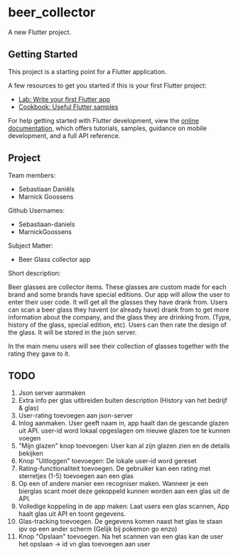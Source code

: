 # beer_collector

A new Flutter project.

## Getting Started

This project is a starting point for a Flutter application.

A few resources to get you started if this is your first Flutter project:

- [Lab: Write your first Flutter app](https://docs.flutter.dev/get-started/codelab)
- [Cookbook: Useful Flutter samples](https://docs.flutter.dev/cookbook)

For help getting started with Flutter development, view the
[online documentation](https://docs.flutter.dev/), which offers tutorials,
samples, guidance on mobile development, and a full API reference.

## Project
Team members:
- Sebastiaan Daniëls
- Marnick Goossens

Github Usernames:
- Sebastiaan-daniels
- MarnickGoossens

Subject Matter:
- Beer Glass collector app

Short description:

Beer glasses are collector items. These glasses are custom
made for each brand and some brands have special editions. Our
app will allow the user to enter their user code. It will get all the
glasses they have drank from. Users can scan a beer glass they
havent (or already have) drank from to get more information about
the company, and the glass they are drinking from. (Type, history
of the glass, special edition, etc). Users can then rate the design of
the glass. It will be stored in the json server.

In the main menu users will see their collection of glasses
together with the rating they gave to it.

## TODO

1) Json server aanmaken
2) Extra info per glas uitbreiden buiten description (History van het bedrijf & glas)
3) User-rating toevoegen aan json-server
4) Inlog aanmaken. User geeft naam in, app haalt dan de gescande glazen uit API. user-id word lokaal opgeslagen om nieuwe glazen toe te kunnen voegen
5) "Mijn glazen" knop toevoegen: User kan al zijn glazen zien en de details bekijken
6) Knop "Uitloggen" toevoegen: De lokale user-id word gereset
7) Rating-functionaliteit toevoegen. De gebruiker kan een rating met sterretjes (1-5) toevoegen aan een glas
8) Op een of andere manier een recogniser maken. Wanneer je een bierglas scant moet deze gekoppeld kunnen worden aan een glas uit de API.
9) Volledige koppeling in de app maken: Laat users een glas scannen, App haalt glas uit API en toont gegevens.
10) Glas-tracking toevoegen. De gegevens komen naast het glas te staan ipv op een ander scherm (Gelijk bij pokemon go enzo)
11) Knop "Opslaan" toevoegen. Na het scannen van een glas kan de user het opslaan -> id vn glas toevoegen aan user